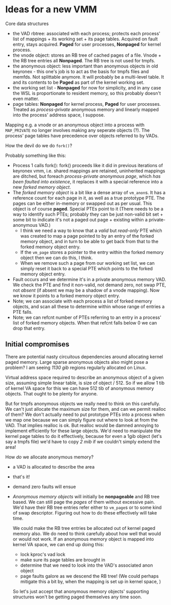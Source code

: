 Ideas for a new VMM
===================

Core data structures
 - the VAD rbtree: associated with each process; protects each process' list of
   mappings + its working set + its page tables. Acquired on fault entry, stays
   acquired. **Paged**
   for user processes, **Nonpaged** for kernel process.
 - the vnode object: stores an RB tree of cached pages of a file. Vnode + the
   RB tree entries all **Nonpaged**. The RB tree is not used for tmpfs.
 - the anonymous object: less important than anonymous objects in old keyronex -
   this one's job is to act as the basis for tmpfs files and memfds. Not
   splittable anymore. It will probably be a multi-level table. It and its
   contents to be **Paged** as part of the kernel working set.
 - the working set list - **Nonpaged** for now for simplicity, and in any case
   the WSL is proportionate to resident memory, so this probably doesn't even
   matter.
 - page tables: **Nonpaged** for kernel process, **Paged** for user processes.
   Treated as *process-private* anonymous memory and linearly mapped into the
   process' address space, I suppose.

Mapping e.g. a vnode or an anonymous object into a process with `MAP_PRIVATE`
no longer involves making any seperate objects (?). The process' page tables have
precedence over objects referred to by VADs.

How the devil do we do `fork()`?

Probably something like this:
 - Process 1 calls fork(): fork() proceeds like it did in previous iterations of
   keyronex vmm, i.e. shared mappings are retained, uninherited mappings are
   ditched, but foreach *process-private anonymous page*, which *has been
   faulted into existence*, it replaces it with a special reference into a new
   *forked memory object*. 
 - The *forked memory object* is a bit like a dense array of `vm_anon`s. It has
   a reference count for each page in it, as well as a true prototype PTE.
   The pages can be either in-memory or
   swapped out as per usual. This object is of course **paged**. Special PTEs
   point to it (There needs to be a way to identify such PTEs; probably they can
   be just non-valid bit set + some bit to indicate it's not a paged out page +
   existing within a private-anonymous VAD.)
    - I think we need a way to know that a *valid* but *read-only* PTE which
      was created to map a page pointed to by an entry of the forked memory
      object, and in turn to be able to get back from that to the forked memory
      object entry.
    - If the `vm_page` stores a pointer to the entry within the forked memory
      object then we can do this, I think.
    - When we remove such a page from our working set list, we can simply reset
      it back to a special PTE which points to the forked memory object entry.
 - Fault occurs and we determine it's in a private anonymous memory VAD. We
   check the PTE and find it non-valid, not demand zero, not swap PTE, not
   *absent* (if absent we may be a shadow of a vnode mapping). Now we
   know it points to a forked memory object entry.
 - Note; we can associate with each process a list of forked memory objects, and
   scan all these to determine within whose range of entries a PTE falls. 
 - Note; we can refcnt number of PTEs referring to an entry in a process' list
   of forked memory objects. When that refcnt falls below 0 we can drop that
   entry.

Initial compromises
-------------------

There are potential nasty circuitous dependencies around allocating kernel paged
memory. Large sparse anonymous objects also might pose a problem? I am seeing
*1130 gib* regions regularly allocated on Linux.

Virtual address space required to describe an anonymous object of a given
size, assuming simple linear table, is size of object / 512. So if we allow 1
tib of kernel VA space for this we can have 512 tib of anonymous memory objects.
That ought to be plenty for anyone.

But for tmpfs anonymous objects we really need to think on this carefully. We
can't just allocate the maximum size for them, and can we permit realloc of
them? We don't actually need to put prototype PTEs into a process when we map
one because we can simply figure out where to look at from the VAD. That implies
realloc is ok. But realloc would be damned annoying to implement efficiently for
these large objects. We'd need to manipulate the kernel page tables to do it
effectively, because for even a 1gib object (let's say a tmpfs file) we'd have
to copy *2 mib* if we couldn't simply extend the area!

How *do* we allocate anonymous memory?
 - a VAD is allocated to describe the area
 - that's it!
 - demand zero faults will ensue

 - *Anonymous memory objects* will initially be **nonpageable** and RB tree
   based. We can still page the *pages* of them without excessive pain.
   We'd have their RB tree entries refer either to `vm_page`s or to some kind of
   swap descriptor. Figuring out how to do these effectively will take time.

   We could make the RB tree entries be allocated out of kernel paged memory
   also. We do need to think carefully about how well that would or would not
   work. If an anonymous memory object is mapped into kernel VA space, we can
   end up doing this:
    - lock kproc's vad lock
    - make sure its page tables are brought in
    - determine that we need to look into the VAD's associated anon object
    - page faults galore as we descend the RB tree! (We could perhaps mitigate
      this a bit by, when the mapping is set up in kernel space, )

    So let's just accept that anonymous memory objects' supporting structures
    won't be getting paged themselves any time soon.